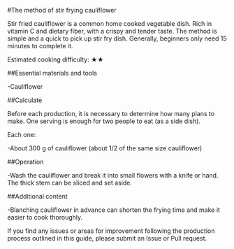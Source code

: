 #The method of stir frying cauliflower

Stir fried cauliflower is a common home cooked vegetable dish. Rich in vitamin C and dietary fiber, with a crispy and tender taste. The method is simple and a quick to pick up stir fry dish. Generally, beginners only need 15 minutes to complete it.

Estimated cooking difficulty: ★★

##Essential materials and tools

-Cauliflower

##Calculate

Before each production, it is necessary to determine how many plans to make. One serving is enough for two people to eat (as a side dish).

Each one:

-About 300 g of cauliflower (about 1/2 of the same size cauliflower)

##Operation

-Wash the cauliflower and break it into small flowers with a knife or hand. The thick stem can be sliced and set aside.

##Additional content

-Blanching cauliflower in advance can shorten the frying time and make it easier to cook thoroughly.

If you find any issues or areas for improvement following the production process outlined in this guide, please submit an Issue or Pull request.
